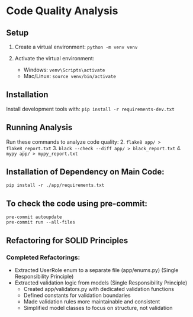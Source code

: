 # Code Quality Analysis

## Setup
1. Create a virtual environment:
   `python -m venv venv`

2. Activate the virtual environment:
   - Windows: `venv\Scripts\activate`
   - Mac/Linux: `source venv/bin/activate`

## Installation
Install development tools with:
`pip install -r requirements-dev.txt`

## Running Analysis
Run these commands to analyze code quality:
2. `flake8 app/ > flake8_report.txt`
3. `black --check --diff app/ > black_report.txt`
4. `mypy app/ > mypy_report.txt`

## Installation of Dependency on Main Code:
`pip install -r ./app/requirements.txt`

## To check the code using pre-commit:
```
pre-commit autoupdate
pre-commit run --all-files
```

## Refactoring for SOLID Principles

### Completed Refactorings:
- Extracted UserRole enum to a separate file (app/enums.py) (Single Responsibility Principle)
- Extracted validation logic from models (Single Responsibility Principle)
  - Created app/validators.py with dedicated validation functions
  - Defined constants for validation boundaries
  - Made validation rules more maintainable and consistent
  - Simplified model classes to focus on structure, not validation